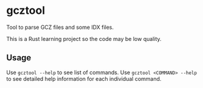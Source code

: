 # gcztool
Tool to parse GCZ files and some IDX files.

This is a Rust learning project so the code may be low quality.

## Usage

Use `gcztool --help` to see list of commands. Use `gcztool <COMMAND> --help` to see detailed help information for each individual command.
